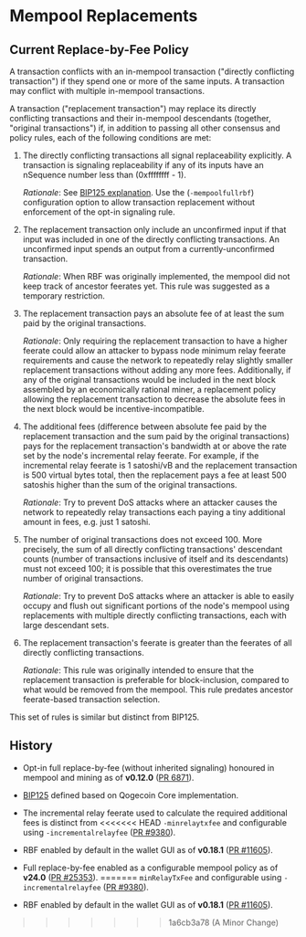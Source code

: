 # Mempool Replacements

## Current Replace-by-Fee Policy

A transaction conflicts with an in-mempool transaction ("directly conflicting transaction") if they
spend one or more of the same inputs. A transaction may conflict with multiple in-mempool
transactions.

A transaction ("replacement transaction") may replace its directly conflicting transactions and
their in-mempool descendants (together, "original transactions") if, in addition to passing all
other consensus and policy rules, each of the following conditions are met:

1. The directly conflicting transactions all signal replaceability explicitly. A transaction is
   signaling replaceability if any of its inputs have an nSequence number less than (0xffffffff - 1).

   *Rationale*: See [BIP125
   explanation](https://github.com/qogecoin/bips/blob/master/bip-0125.mediawiki#motivation).
   Use the (`-mempoolfullrbf`) configuration option to allow transaction replacement without enforcement of the
   opt-in signaling rule.

2. The replacement transaction only include an unconfirmed input if that input was included in
   one of the directly conflicting transactions. An unconfirmed input spends an output from a
   currently-unconfirmed transaction.

   *Rationale*: When RBF was originally implemented, the mempool did not keep track of
   ancestor feerates yet. This rule was suggested as a temporary restriction.

3. The replacement transaction pays an absolute fee of at least the sum paid by the original
   transactions.

   *Rationale*: Only requiring the replacement transaction to have a higher feerate could allow an
   attacker to bypass node minimum relay feerate requirements and cause the network to repeatedly
   relay slightly smaller replacement transactions without adding any more fees. Additionally, if
   any of the original transactions would be included in the next block assembled by an economically
   rational miner, a replacement policy allowing the replacement transaction to decrease the absolute
   fees in the next block would be incentive-incompatible.

4. The additional fees (difference between absolute fee paid by the replacement transaction and the
   sum paid by the original transactions) pays for the replacement transaction's bandwidth at or
   above the rate set by the node's incremental relay feerate. For example, if the incremental relay
   feerate is 1 satoshi/vB and the replacement transaction is 500 virtual bytes total, then the
   replacement pays a fee at least 500 satoshis higher than the sum of the original transactions.

   *Rationale*: Try to prevent DoS attacks where an attacker causes the network to repeatedly relay
   transactions each paying a tiny additional amount in fees, e.g. just 1 satoshi.

5. The number of original transactions does not exceed 100. More precisely, the sum of all
   directly conflicting transactions' descendant counts (number of transactions inclusive of itself
   and its descendants) must not exceed 100; it is possible that this overestimates the true number
   of original transactions.

   *Rationale*: Try to prevent DoS attacks where an attacker is able to easily occupy and flush out
   significant portions of the node's mempool using replacements with multiple directly conflicting
   transactions, each with large descendant sets.

6. The replacement transaction's feerate is greater than the feerates of all directly conflicting
   transactions.

   *Rationale*: This rule was originally intended to ensure that the replacement transaction is
   preferable for block-inclusion, compared to what would be removed from the mempool. This rule
   predates ancestor feerate-based transaction selection.

This set of rules is similar but distinct from BIP125.

## History

* Opt-in full replace-by-fee (without inherited signaling) honoured in mempool and mining as of
  **v0.12.0** ([PR 6871](https://github.com/qogecoin/qogecoin/pull/6871)).

* [BIP125](https://github.com/qogecoin/bips/blob/master/bip-0125.mediawiki) defined based on
  Qogecoin Core implementation.

* The incremental relay feerate used to calculate the required additional fees is distinct from
<<<<<<< HEAD
  `-minrelaytxfee` and configurable using `-incrementalrelayfee`
  ([PR #9380](https://github.com/qogecoin/qogecoin/pull/9380)).

* RBF enabled by default in the wallet GUI as of **v0.18.1** ([PR
  #11605](https://github.com/qogecoin/qogecoin/pull/11605)).

* Full replace-by-fee enabled as a configurable mempool policy as of **v24.0** ([PR
  #25353](https://github.com/qogecoin/qogecoin/pull/25353)).
=======
  `minRelayTxFee` and configurable using `-incrementalrelayfee`
  ([PR #9380](https://github.com/qogecoin/qogecoin/pull/9380)).

* RBF enabled by default in the wallet GUI as of **v0.18.1** ([PR
  #11605](https://github.com/qogecoin/qogecoin/pull/11605)).
>>>>>>> 1a6cb3a78 (A Minor Change)
